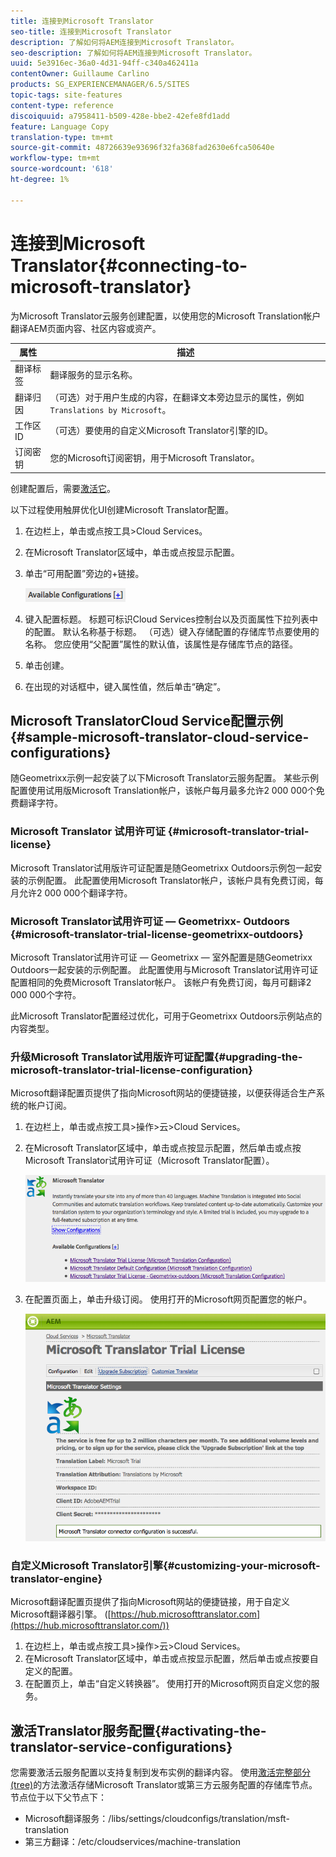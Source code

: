 ```yaml
---
title: 连接到Microsoft Translator
seo-title: 连接到Microsoft Translator
description: 了解如何将AEM连接到Microsoft Translator。
seo-description: 了解如何将AEM连接到Microsoft Translator。
uuid: 5e3916ec-36a0-4d31-94ff-c340a462411a
contentOwner: Guillaume Carlino
products: SG_EXPERIENCEMANAGER/6.5/SITES
topic-tags: site-features
content-type: reference
discoiquuid: a7958411-b509-428e-bbe2-42efe8fd1add
feature: Language Copy
translation-type: tm+mt
source-git-commit: 48726639e93696f32fa368fad2630e6fca50640e
workflow-type: tm+mt
source-wordcount: '618'
ht-degree: 1%

---
```



# 连接到Microsoft Translator{#connecting-to-microsoft-translator}

为Microsoft Translator云服务创建配置，以使用您的Microsoft Translation帐户翻译AEM页面内容、社区内容或资产。

| 属性 | 描述 |
|---|---|
| 翻译标签 | 翻译服务的显示名称。 |
| 翻译归因 | （可选）对于用户生成的内容，在翻译文本旁边显示的属性，例如`Translations by Microsoft`。 |
| 工作区ID | （可选）要使用的自定义Microsoft Translator引擎的ID。 |
| 订阅密钥 | 您的Microsoft订阅密钥，用于Microsoft Translator。 |

创建配置后，需要[激活它](/help/sites-administering/tc-msconf.md#activating-the-translator-service-configurations)。

以下过程使用触屏优化UI创建Microsoft Translator配置。

1. 在边栏上，单击或点按工具>Cloud Services。
1. 在Microsoft Translator区域中，单击或点按显示配置。
1. 单击“可用配置”旁边的+链接。

   ![chlimage_1-382](assets/chlimage_1-382.png)

1. 键入配置标题。 标题可标识Cloud Services控制台以及页面属性下拉列表中的配置。 默认名称基于标题。 （可选）键入存储配置的存储库节点要使用的名称。 您应使用“父配置”属性的默认值，该属性是存储库节点的路径。
1. 单击创建。
1. 在出现的对话框中，键入属性值，然后单击“确定”。

## Microsoft TranslatorCloud Service配置示例{#sample-microsoft-translator-cloud-service-configurations}

随Geometrixx示例一起安装了以下Microsoft Translator云服务配置。 某些示例配置使用试用版Microsoft Translation帐户，该帐户每月最多允许2 000 000个免费翻译字符。

### Microsoft Translator 试用许可证 {#microsoft-translator-trial-license}

Microsoft Translator试用版许可证配置是随Geometrixx Outdoors示例包一起安装的示例配置。 此配置使用Microsoft Translator帐户，该帐户具有免费订阅，每月允许2 000 000个翻译字符。

### Microsoft Translator试用许可证 — Geometrixx- Outdoors {#microsoft-translator-trial-license-geometrixx-outdoors}

Microsoft Translator试用许可证 — Geometrixx — 室外配置是随Geometrixx Outdoors一起安装的示例配置。 此配置使用与Microsoft Translator试用许可证配置相同的免费Microsoft Translator帐户。 该帐户有免费订阅，每月可翻译2 000 000个字符。

此Microsoft Translator配置经过优化，可用于Geometrixx Outdoors示例站点的内容类型。

### 升级Microsoft Translator试用版许可证配置{#upgrading-the-microsoft-translator-trial-license-configuration}

Microsoft翻译配置页提供了指向Microsoft网站的便捷链接，以便获得适合生产系统的帐户订阅。

1. 在边栏上，单击或点按工具>操作>云>Cloud Services。
1. 在Microsoft Translator区域中，单击或点按显示配置，然后单击或点按Microsoft Translator试用许可证（Microsoft Translator配置）。

   ![chlimage_1-383](assets/chlimage_1-383.png)

1. 在配置页面上，单击升级订阅。 使用打开的Microsoft网页配置您的帐户。

   ![chlimage_1-384](assets/chlimage_1-384.png)

### 自定义Microsoft Translator引擎{#customizing-your-microsoft-translator-engine}

Microsoft翻译配置页提供了指向Microsoft网站的便捷链接，用于自定义Microsoft翻译器引擎。 ([https://hub.microsofttranslator.com](https://hub.microsofttranslator.com/))

1. 在边栏上，单击或点按工具>操作>云>Cloud Services。
1. 在Microsoft Translator区域中，单击或点按显示配置，然后单击或点按要自定义的配置。
1. 在配置页上，单击“自定义转换器”。 使用打开的Microsoft网页自定义您的服务。

## 激活Translator服务配置{#activating-the-translator-service-configurations}

您需要激活云服务配置以支持复制到发布实例的翻译内容。 使用[激活完整部分(tree)](/help/sites-authoring/publishing-pages.md#publishing-and-unpublishing-a-tree)的方法激活存储Microsoft Translator或第三方云服务配置的存储库节点。 节点位于以下父节点下：

* Microsoft翻译服务：/libs/settings/cloudconfigs/translation/msft-translation
* 第三方翻译：/etc/cloudservices/machine-translation

